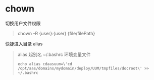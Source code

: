 # chown

切换用户文件权限

> chown -R {user}:{user}  {file/filePath}

快捷进入目录 alias 

> alias 起别名 ~/.bashrc 环境变量文件
>
> ```shell
> echo alias cdaasuum=\'cd /opt/aas/domains/mydomain/deploy/UUM/tmpfiles/docroot\' >> ~/.bashrc
> ```
>
> 

